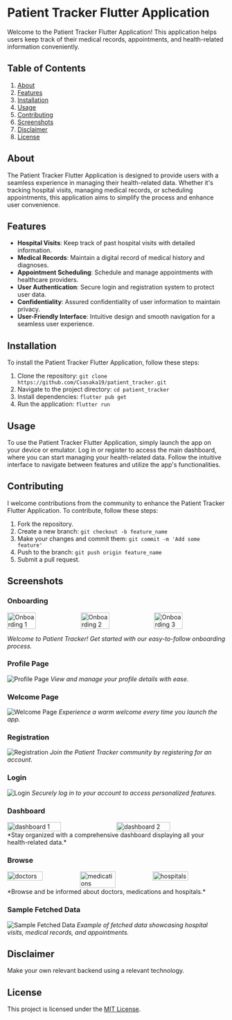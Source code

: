 # Patient Tracker Flutter Application

Welcome to the Patient Tracker Flutter Application! This application helps users keep track of their medical records, appointments, and health-related information conveniently.

## Table of Contents

1. [About](#about)
2. [Features](#features)
3. [Installation](#installation)
4. [Usage](#usage)
5. [Contributing](#contributing)
6. [Screenshots](#screenshots)
7. [Disclaimer](#disclaimer)
8. [License](#license)

## About

The Patient Tracker Flutter Application is designed to provide users with a seamless experience in managing their health-related data. Whether it's tracking hospital visits, managing medical records, or scheduling appointments, this application aims to simplify the process and enhance user convenience.

## Features

- **Hospital Visits**: Keep track of past hospital visits with detailed information.
- **Medical Records**: Maintain a digital record of medical history and diagnoses.
- **Appointment Scheduling**: Schedule and manage appointments with healthcare providers.
- **User Authentication**: Secure login and registration system to protect user data.
- **Confidentiality**: Assured confidentiality of user information to maintain privacy.
- **User-Friendly Interface**: Intuitive design and smooth navigation for a seamless user experience.

## Installation

To install the Patient Tracker Flutter Application, follow these steps:

1. Clone the repository: `git clone https://github.com/Csasaka19/patient_tracker.git`
2. Navigate to the project directory: `cd patient_tracker`
3. Install dependencies: `flutter pub get`
4. Run the application: `flutter run`

## Usage

To use the Patient Tracker Flutter Application, simply launch the app on your device or emulator. Log in or register to access the main dashboard, where you can start managing your health-related data. Follow the intuitive interface to navigate between features and utilize the app's functionalities.

## Contributing

I welcome contributions from the community to enhance the Patient Tracker Flutter Application. To contribute, follow these steps:

1. Fork the repository.
2. Create a new branch: `git checkout -b feature_name`
3. Make your changes and commit them: `git commit -m 'Add some feature'`
4. Push to the branch: `git push origin feature_name`
5. Submit a pull request.

## Screenshots

### Onboarding

<div style="display: flex; justify-content: center;">
    <img src="assets/readme/onboard_1.png" alt="Onboarding 1" style="width: 40%; margin-right: 5px;">
    <img src="assets/readme/onboard_2.png" alt="Onboarding 2" style="width: 40%; margin-right: 5px;">
    <img src="assets/readme/onboard_3.png" alt="Onboarding 3" style="width: 40%;">
</div>

*Welcome to Patient Tracker! Get started with our easy-to-follow onboarding process.*

### Profile Page

![Profile Page](assets/readme/profile.png)
*View and manage your profile details with ease.*

### Welcome Page

![Welcome Page](assets/readme/welcome.png)
*Experience a warm welcome every time you launch the app.*

### Registration

![Registration](assets/readme/registration.png)
*Join the Patient Tracker community by registering for an account.*

### Login

![Login](assets/readme/login.png)
*Securely log in to your account to access personalized features.*

### Dashboard

<div style="display: flex; justify-content: center;">
    <img src="assets/readme/dashboard.png" alt="dashboard 1" style="width: 50%; margin-right: 5px;">
    <img src="assets/readme/dashboard_2.png" alt="dashboard 2" style="width: 50%; margin-right: 5px;">
</div>
*Stay organized with a comprehensive dashboard displaying all your health-related data.*

### Browse

<div style="display: flex; justify-content: center;">
    <img src="assets/readme/doctors.png" alt="doctors" style="width: 50%; margin-right: 5px;">
    <img src="assets/readme/medications.png" alt="medications" style="width: 50%; margin-right: 5px;">
    <img src="assets/readme/hospitals.png" alt="hospitals" style="width: 50%; margin-right: 5px;">
</div>
*Browse and be informed about doctors, medications and hospitals.*

### Sample Fetched Data

![Sample Fetched Data](assets/readme/sample_data.png)
*Example of fetched data showcasing hospital visits, medical records, and appointments.*

## Disclaimer

Make your own relevant backend using a relevant technology.

## License

This project is licensed under the [MIT License](LICENSE).
